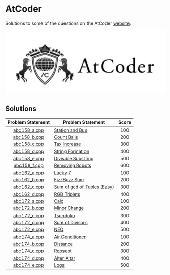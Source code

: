 # AtCoder

Solutions to some of the questions on the AtCoder [website](https://atcoder.jp/ "AtCoder").

<p align="center"><img src="../assets/atcoder.png"></p>

## Solutions

| Problem Statement              | Problem Statement                                                                                    | Score |
|:------------------------------:|------------------------------------------------------------------------------------------------------|:-----:|
| [abc158_a.cpp]                 | [Station and Bus](https://atcoder.jp/contests/abc158/tasks/abc158_a)                                 | 100   |
| [abc158_b.cpp]                 | [Count Balls](https://atcoder.jp/contests/abc158/tasks/abc158_b)                                     | 200   |
| [abc158_c.cpp]                 | [Tax Increase](https://atcoder.jp/contests/abc158/tasks/abc158_c)                                    | 300   |
| [abc158_d.cpp]                 | [String Formation](https://atcoder.jp/contests/abc158/tasks/abc158_d)                                | 400   |
| [abc158_e.cpp]                 | [Divisible Substring](https://atcoder.jp/contests/abc158/tasks/abc158_e)                             | 500   |
| [abc158_f.cpp]                 | [Removing Robots](https://atcoder.jp/contests/abc158/tasks/abc158_f)                                 | 600   |
| [abc162_a.cpp]                 | [Lucky 7](https://atcoder.jp/contests/abc162/tasks/abc162_a)                                         | 100   |
| [abc162_b.cpp]                 | [FizzBuzz Sum](https://atcoder.jp/contests/abc162/tasks/abc162_b)                                    | 200   |
| [abc162_c.cpp]                 | [Sum of gcd of Tuples (Easy)](https://atcoder.jp/contests/abc162/tasks/abc162_c)                     | 300   |
| [abc162_d.cpp]                 | [RGB Triplets](https://atcoder.jp/contests/abc162/tasks/abc162_d)                                    | 400   |
| [abc172_a.cpp]                 | [Calc](https://atcoder.jp/contests/abc172/tasks/abc172_a)                                            | 100   |
| [abc172_b.cpp]                 | [Minor Change](https://atcoder.jp/contests/abc172/tasks/abc172_b)                                    | 200   |
| [abc172_c.cpp]                 | [Tsundoku](https://atcoder.jp/contests/abc172/tasks/abc172_c)                                        | 300   |
| [abc172_d.cpp]                 | [Sum of Divisors](https://atcoder.jp/contests/abc172/tasks/abc172_d)                                 | 400   |
| [abc172_e.cpp]                 | [NEQ](https://atcoder.jp/contests/abc172/tasks/abc172_e)                                             | 500   |
| [abc174_a.cpp]                 | [Air Conditioner](https://atcoder.jp/contests/abc174/tasks/abc174_a)                                 | 100   |
| [abc174_b.cpp]                 | [Distance](https://atcoder.jp/contests/abc174/tasks/abc174_b)                                        | 200   |
| [abc174_c.cpp]                 | [Repsept](https://atcoder.jp/contests/abc174/tasks/abc174_c)                                         | 300   |
| [abc174_d.cpp]                 | [Alter Altar](https://atcoder.jp/contests/abc174/tasks/abc174_d)                                     | 400   |
| [abc174_e.cpp]                 | [Logs](https://atcoder.jp/contests/abc174/tasks/abc174_e)                                            | 500   |

[//]: # (Solutions)

[abc158_a.cpp]: Solutions/abc158_a.cpp?ts=4
[abc158_b.cpp]: Solutions/abc158_b.cpp?ts=4
[abc158_c.cpp]: Solutions/abc158_c.cpp?ts=4
[abc158_d.cpp]: Solutions/abc158_d.cpp?ts=4
[abc158_e.cpp]: Solutions/abc158_e.cpp?ts=4
[abc158_f.cpp]: Solutions/abc158_f.cpp?ts=4
[abc162_a.cpp]: Solutions/abc162_a.cpp?ts=4
[abc162_b.cpp]: Solutions/abc162_b.cpp?ts=4
[abc162_c.cpp]: Solutions/abc162_c.cpp?ts=4
[abc162_d.cpp]: Solutions/abc162_d.cpp?ts=4
[abc172_a.cpp]: Solutions/abc172_a.cpp?ts=4
[abc172_b.cpp]: Solutions/abc172_b.cpp?ts=4
[abc172_c.cpp]: Solutions/abc172_c.cpp?ts=4
[abc172_d.cpp]: Solutions/abc172_d.cpp?ts=4
[abc172_e.cpp]: Solutions/abc172_e.cpp?ts=4
[abc174_a.cpp]: Solutions/abc174_a.cpp?ts=4
[abc174_b.cpp]: Solutions/abc174_b.cpp?ts=4
[abc174_c.cpp]: Solutions/abc174_c.cpp?ts=4
[abc174_d.cpp]: Solutions/abc174_d.cpp?ts=4
[abc174_e.cpp]: Solutions/abc174_e.cpp?ts=4

[//]: # (EOF)